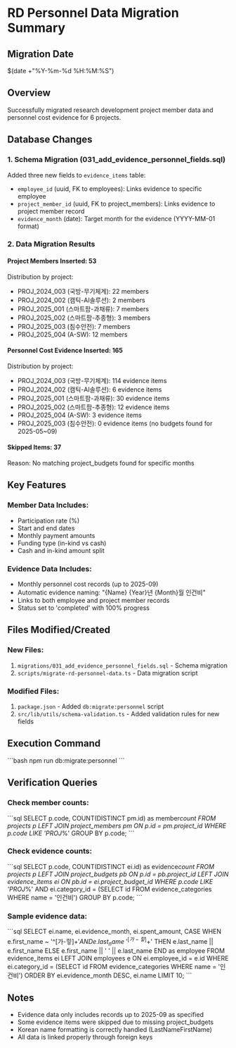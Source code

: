# RD Personnel Data Migration Summary

## Migration Date

$(date +"%Y-%m-%d %H:%M:%S")

## Overview

Successfully migrated research development project member data and personnel cost evidence for 6 projects.

## Database Changes

### 1. Schema Migration (031_add_evidence_personnel_fields.sql)

Added three new fields to `evidence_items` table:

- `employee_id` (uuid, FK to employees): Links evidence to specific employee
- `project_member_id` (uuid, FK to project_members): Links evidence to project member record
- `evidence_month` (date): Target month for the evidence (YYYY-MM-01 format)

### 2. Data Migration Results

#### Project Members Inserted: 53

Distribution by project:

- PROJ_2024_003 (국방-무기체계): 22 members
- PROJ_2024_002 (캠틱-AI솔루션): 2 members
- PROJ_2025_001 (스마트팜-과채류): 7 members
- PROJ_2025_002 (스마트팜-추종형): 3 members
- PROJ_2025_003 (침수안전): 7 members
- PROJ_2025_004 (A-SW): 12 members

#### Personnel Cost Evidence Inserted: 165

Distribution by project:

- PROJ_2024_003 (국방-무기체계): 114 evidence items
- PROJ_2024_002 (캠틱-AI솔루션): 6 evidence items
- PROJ_2025_001 (스마트팜-과채류): 30 evidence items
- PROJ_2025_002 (스마트팜-추종형): 12 evidence items
- PROJ_2025_004 (A-SW): 3 evidence items
- PROJ_2025_003 (침수안전): 0 evidence items (no budgets found for 2025-05~09)

#### Skipped Items: 37

Reason: No matching project_budgets found for specific months

## Key Features

### Member Data Includes:

- Participation rate (%)
- Start and end dates
- Monthly payment amounts
- Funding type (in-kind vs cash)
- Cash and in-kind amount split

### Evidence Data Includes:

- Monthly personnel cost records (up to 2025-09)
- Automatic evidence naming: "{Name} {Year}년 {Month}월 인건비"
- Links to both employee and project member records
- Status set to 'completed' with 100% progress

## Files Modified/Created

### New Files:

1. `migrations/031_add_evidence_personnel_fields.sql` - Schema migration
2. `scripts/migrate-rd-personnel-data.ts` - Data migration script

### Modified Files:

1. `package.json` - Added `db:migrate:personnel` script
2. `src/lib/utils/schema-validation.ts` - Added validation rules for new fields

## Execution Command

\`\`\`bash
npm run db:migrate:personnel
\`\`\`

## Verification Queries

### Check member counts:

\`\`\`sql
SELECT p.code, COUNT(DISTINCT pm.id) as member*count
FROM projects p
LEFT JOIN project_members pm ON p.id = pm.project_id
WHERE p.code LIKE 'PROJ*%'
GROUP BY p.code;
\`\`\`

### Check evidence counts:

\`\`\`sql
SELECT p.code, COUNT(DISTINCT ei.id) as evidence*count
FROM projects p
LEFT JOIN project_budgets pb ON p.id = pb.project_id
LEFT JOIN evidence_items ei ON pb.id = ei.project_budget_id
WHERE p.code LIKE 'PROJ*%'
AND ei.category_id = (SELECT id FROM evidence_categories WHERE name = '인건비')
GROUP BY p.code;
\`\`\`

### Sample evidence data:

\`\`\`sql
SELECT ei.name, ei.evidence_month, ei.spent_amount,
CASE
WHEN e.first_name ~ '^[가-힣]+$' AND e.last_name ~ '^[가-힣]+$'
THEN e.last_name || e.first_name
ELSE e.first_name || ' ' || e.last_name
END as employee
FROM evidence_items ei
LEFT JOIN employees e ON ei.employee_id = e.id
WHERE ei.category_id = (SELECT id FROM evidence_categories WHERE name = '인건비')
ORDER BY ei.evidence_month DESC, ei.name
LIMIT 10;
\`\`\`

## Notes

- Evidence data only includes records up to 2025-09 as specified
- Some evidence items were skipped due to missing project_budgets
- Korean name formatting is correctly handled (LastNameFirstName)
- All data is linked properly through foreign keys
